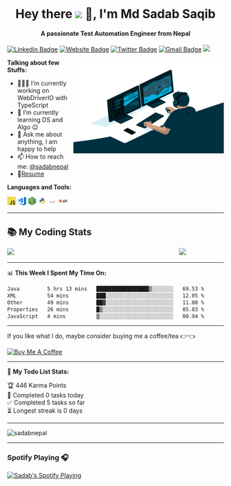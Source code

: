 <h1 align="center">Hey there <img src="https://media.giphy.com/media/hvRJCLFzcasrR4ia7z/giphy.gif" width="25px"> 👋, I'm Md Sadab Saqib</h1>
<h4 align="center">A passionate Test Automation Engineer from Nepal</h4>

[![Linkedin Badge](https://img.shields.io/badge/-sadabnepal-blue?style=flat&logo=Linkedin&logoColor=white&link=https://www.linkedin.com/in/sadabnepal/)](https://www.linkedin.com/in/sadabnepal/)
[![Website Badge](https://img.shields.io/badge/-sadabnepal.github.io-47CCCC?style=flat&logo=Google-Chrome&logoColor=white&link=https://sadabnepal.github.io/)](https://sadabnepal.github.io/)
[![Twitter Badge](https://img.shields.io/badge/-@SadabSaqib-1ca0f1?style=flat&labelColor=1ca0f1&logo=twitter&logoColor=white&link=https://twitter.com/SaqibSadab)](https://twitter.com/SaqibSadab)
[![Gmail Badge](https://img.shields.io/badge/-sadabnepal-c14438?style=flat&logo=Gmail&logoColor=white&link=mailto:sadabnepal1993@gmail.com)](mailto:sadabnepal1993@gmail.com)
![](https://visitor-badge.glitch.me/badge?page_id=sadabnepal.sadabnepal)

<img align="right" alt="GIF" src="https://github.com/sadabnepal/sadabnepal/blob/main/programmer.gif" width="350" height="220" />
  
**Talking about few Stuffs:**

- 👨🏽‍💻 I’m currently working on WebDriverIO with TypeScript
- 🌱 I’m currently learning DS and Algo :wink:
- 💬 Ask me about anything, I am happy to help
- 📫 How to reach me: [@sadabnepal](https://www.linkedin.com/in/sadabnepal/)
- 📝[Resume](https://sadabnepal.github.io/files/MdSadabSaqib_Resume.pdf)

**Languages and Tools:**  

<code><img height="20" src="https://raw.githubusercontent.com/github/explore/80688e429a7d4ef2fca1e82350fe8e3517d3494d/topics/javascript/javascript.png"></code>
<code><img height="20" src="https://raw.githubusercontent.com/github/explore/80688e429a7d4ef2fca1e82350fe8e3517d3494d/topics/visual-studio-code/visual-studio-code.png"></code>
<code><img height="20" src="https://raw.githubusercontent.com/github/explore/80688e429a7d4ef2fca1e82350fe8e3517d3494d/topics/nodejs/nodejs.png"></code>
<code><img height="20" src="https://raw.githubusercontent.com/github/explore/80688e429a7d4ef2fca1e82350fe8e3517d3494d/topics/python/python.png"></code>
<code><img height="20" src="https://raw.githubusercontent.com/github/explore/80688e429a7d4ef2fca1e82350fe8e3517d3494d/topics/mysql/mysql.png"></code>
<code><img height="20" src="https://raw.githubusercontent.com/github/explore/80688e429a7d4ef2fca1e82350fe8e3517d3494d/topics/git/git.png"></code>

----
## :books: My Coding Stats

<div>
  <img src="https://wakatime.com/share/@69d54b07-6d5c-445d-802d-56e855c61b97/470906a6-0d0f-4a23-8d89-4d9dee5a4c32.svg" align="left" width="400"/>
  <img src="https://wakatime.com/share/@69d54b07-6d5c-445d-802d-56e855c61b97/27ffdfb5-62e8-444b-a907-10800249bb7a.svg" width="400"/>
</div>

---
📊 **This Week I Spent My Time On:**
<!--START_SECTION:waka-->
```text
Java         5 hrs 13 mins   █████████████████▒░░░░░░░   69.53 % 
XML          54 mins         ███░░░░░░░░░░░░░░░░░░░░░░   12.05 % 
Other        49 mins         ██▓░░░░░░░░░░░░░░░░░░░░░░   11.00 % 
Properties   26 mins         █▒░░░░░░░░░░░░░░░░░░░░░░░   05.83 % 
JavaScript   4 mins          ▒░░░░░░░░░░░░░░░░░░░░░░░░   00.94 % 
```
<!--END_SECTION:waka-->

---
If you like what I do, maybe consider buying me a coffee/tea 👉👈

<a href="https://www.buymeacoffee.com/sadabnepal" target="_blank"><img src="https://cdn.buymeacoffee.com/buttons/v2/default-red.png" alt="Buy Me A Coffee" width="150" ></a>

---
🚧 **My Todo List Stats:**
<!-- TODO-IST:START -->
🏆  446 Karma Points           
🌸  Completed 0 tasks today           
✅  Completed 5 tasks so far           
⏳  Longest streak is 0 days
<!-- TODO-IST:END -->

---
<img src="https://github-readme-stats.vercel.app/api?username=sadabnepal&show_icons=true&theme=gotham" alt="sadabnepal" />

---
### Spotify Playing 🎧

[<img src="https://now-playing-codestackr.vercel.app/api/spotify-playing" alt="Sadab's Spotify Playing" width="350" />](https://open.spotify.com/playlist/1Oy6pM4od0xZDbxWrpshpE)
